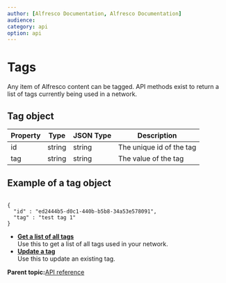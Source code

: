 ```yaml
---
author: [Alfresco Documentation, Alfresco Documentation]
audience: 
category: api
option: api
---
```


# Tags

Any item of Alfresco content can be tagged. API methods exist to return a list of tags currently being used in a network.

## Tag object

|Property|Type|JSON Type|Description|
|--------|----|---------|-----------|
|id|string|string|The unique id of the tag|
|tag|string|string|The value of the tag|

## Example of a tag object

```

{
  "id" : "ed2444b5-d0c1-440b-b5b8-34a53e578091",
  "tag" : "test tag 1"
}
```

-   **[Get a list of all tags](../../../pra/1/concepts/pra-tags-get-tags.md)**  
Use this to get a list of all tags used in your network.
-   **[Update a tag](../../../pra/1/concepts/pra-tags-put-tag.md)**  
Use this to update an existing tag.

**Parent topic:**[API reference](../../../pra/1/concepts/pra-resources.md)

